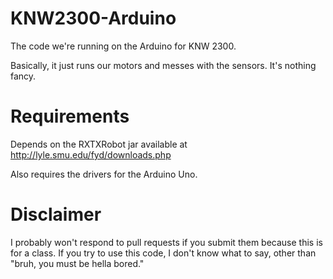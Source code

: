 KNW2300-Arduino
===============

The code we're running on the Arduino for KNW 2300.

Basically, it just runs our motors and messes with the sensors. It's nothing fancy.

Requirements
============

Depends on the RXTXRobot jar available at http://lyle.smu.edu/fyd/downloads.php

Also requires the drivers for the Arduino Uno.

Disclaimer
==========

I probably won't respond to pull requests if you submit them because this is for a class.
If you try to use this code, I don't know what to say, other than "bruh, you must be hella bored."
